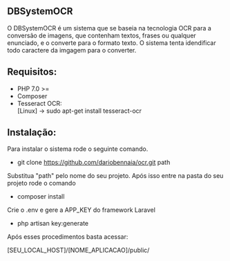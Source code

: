 ## DBSystemOCR

O DBSystemOCR é um sistema que se baseia na tecnologia OCR para a conversão de imagens, que contenham textos, frases ou qualquer enunciado, e o converte para o formato texto. O sistema tenta idendificar todo caractere da imgagem para o converter.

##  Requisitos:

- PHP 7.0 >=
- Composer
- Tesseract OCR: <br> 
  [Linux] -> sudo apt-get install tesseract-ocr
          
## Instalação:

Para instalar o sistema rode o seguinte comando.

- git clone https://github.com/dariobennaia/ocr.git path

Substitua "path" pelo nome do seu projeto.
Após isso entre na pasta do seu projeto rode o comando 

- composer install

Crie o .env e gere a APP_KEY do framework Laravel

- php artisan key:generate

Após esses procedimentos basta acessar:

[SEU_LOCAL_HOST]/[NOME_APLICACAO]/public/

